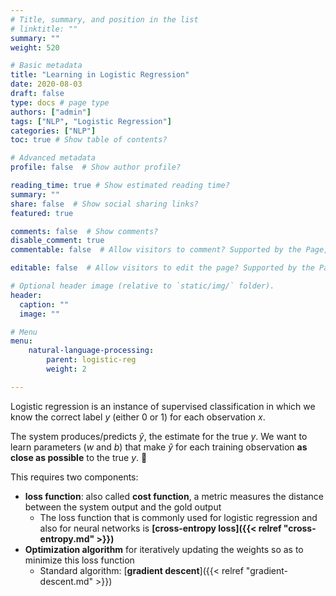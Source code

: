 ```yaml
---
# Title, summary, and position in the list
# linktitle: ""
summary: ""
weight: 520

# Basic metadata
title: "Learning in Logistic Regression"
date: 2020-08-03
draft: false
type: docs # page type
authors: ["admin"]
tags: ["NLP", "Logistic Regression"]
categories: ["NLP"]
toc: true # Show table of contents?

# Advanced metadata
profile: false  # Show author profile?

reading_time: true # Show estimated reading time?
summary: ""
share: false  # Show social sharing links?
featured: true

comments: false  # Show comments?
disable_comment: true
commentable: false  # Allow visitors to comment? Supported by the Page, Post, and Docs content types.

editable: false  # Allow visitors to edit the page? Supported by the Page, Post, and Docs content types.

# Optional header image (relative to `static/img/` folder).
header:
  caption: ""
  image: ""

# Menu
menu: 
    natural-language-processing:
        parent: logistic-reg
        weight: 2

---
```


Logistic regression is an instance of supervised classification in which we know the correct label $y$ (either 0 or 1) for each observation $x$.

The system produces/predicts $\hat{y}$, the estimate for the true $y$. We want to learn parameters ($w$ and $b$) that make $\hat{y}$ for each training observation **as close as possible** to the true $y$. 💪

This requires two components:

- **loss function**: also called **cost function**, a metric measures the distance between the system output and the gold output
  - The loss function that is commonly used for logistic regression and also for neural networks is **[cross-entropy loss]({{< relref "cross-entropy.md" >}})**
- **Optimization algorithm** for iteratively updating the weights so as to minimize this loss function
  - Standard algorithm: [**gradient descent**]({{< relref "gradient-descent.md" >}})

